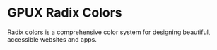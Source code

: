# GPUX Radix Colors

[Radix colors](https://www.radix-ui.com/colors) is a comprehensive color system for designing beautiful, accessible websites and apps.
